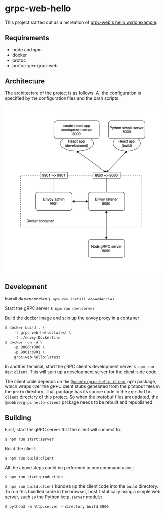 # grpc-web-hello

This project started out as a recreation of [grpc-web's hello world example](https://github.com/grpc/grpc-web/tree/master/net/grpc/gateway/examples/helloworld).

## Requirements

- node and npm
- docker
- protoc
- protoc-gen-grpc-web

## Architecture

The architecture of the project is as follows. All the configuration is specified by the configuration files and the bash scripts.

![Architecture](docs/architecture.png)

## Development

Install dependencies `$ npm run install:dependencies`

Start the gRPC server `$ npm run dev:server`

Build the docker image and spin up the envoy proxy in a container
```
$ docker build . \
    -t grpc-web-hello:latest \
    -f ./envoy.Dockerfile
$ docker run -d \
    -p 8080:8080 \
    -p 9901:9901 \
    grpc-web-hello:latest
```

In another terminal, start the gRPC client's development server `$ npm run dev:client`. This will spin up a development server for the client-side code.

The client code depends on the [`@mebble/grpc-hello-client`](https://www.npmjs.com/package/@mebble/grpc-hello-client) npm package, which wraps over the gRPC client stubs generated from the protobuf files in the `proto` directory. That package has its source code in the `grpc-hello-client` directory of this project. So when the protobuf files are updated, the `@mebble/grpc-hello-client` package needs to be rebuilt and republished.

## Building

First, start the gRPC server that the client will connect to.
```
$ npm run start:server
```

Build the client.
```
$ npm run build:client
```

All the above steps could be performed in one command using:
```
$ npm run start:production
```

`$ npm run build:client` bundles up the client code into the `build` directory. To run this bundled code in the browser, host it statically using a simple web server, such as the Python `http.server` module:
```
$ python3 -m http.server --directory build 5000
```
